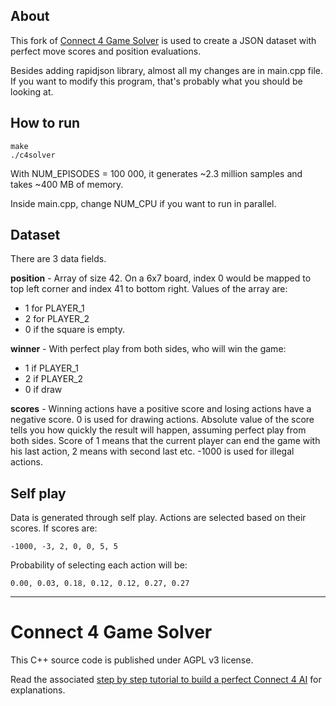 ## About

This fork of [Connect 4 Game Solver](https://github.com/PascalPons/connect4) is used to create a JSON dataset
with perfect move scores and position evaluations.

Besides adding rapidjson library, almost all my changes are in main.cpp file. If you want to modify this
program, that's probably what you should be looking at.

## How to run

```
make
./c4solver
```

With NUM_EPISODES = 100 000, it generates ~2.3 million samples and takes ~400 MB of memory.

Inside main.cpp, change NUM_CPU if you want to run in parallel.

## Dataset

There are 3 data fields.

**position** - Array of size 42. On a 6x7 board, index 0 would be mapped to top left corner and index 41
to bottom right. Values of the array are:
- 1 for PLAYER_1
- 2 for PLAYER_2
- 0 if the square is empty.

**winner** - With perfect play from both sides, who will win the game:
- 1 if PLAYER_1
- 2 if PLAYER_2
- 0 if draw

**scores** - Winning actions have a positive score and losing actions have a negative score. 0 is used for drawing actions. Absolute value of the score tells you how quickly the result will happen, assuming perfect play from both sides. Score of 1 means that the current player can end the game with his last action, 2 means with second last etc. -1000 is used for illegal actions.

## Self play

Data is generated through self play. Actions are selected based on their scores. If scores are:

```
-1000, -3, 2, 0, 0, 5, 5
```

Probability of selecting each action will be:

```
0.00, 0.03, 0.18, 0.12, 0.12, 0.27, 0.27
```

---

# Connect 4 Game Solver

This C++ source code is published under AGPL v3 license.

Read the associated [step by step tutorial to build a perfect Connect 4 AI](http://blog.gamesolver.org) for explanations.
